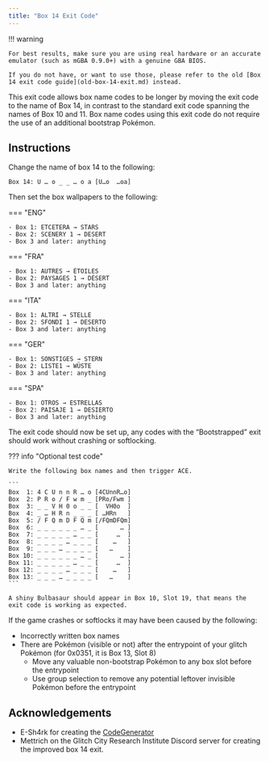 ```yaml
---
title: "Box 14 Exit Code"
---
```

!!! warning

    For best results, make sure you are using real hardware or an accurate emulator (such as mGBA 0.9.0+) with a genuine GBA BIOS.

    If you do not have, or want to use those, please refer to the old [Box 14 exit code guide](old-box-14-exit.md) instead.

This exit code allows box name codes to be longer by moving the exit code to the name of Box 14, in contrast to the standard exit code spanning the names of Box 10 and 11.
Box name codes using this exit code do not require the use of an additional bootstrap Pokémon.

## Instructions

Change the name of box 14 to the following:

```
Box 14: U … o _ _ … o a	[U…o  …oa]
```

Then set the box wallpapers to the following:

=== "ENG"

    - Box 1: ETCETERA → STARS
    - Box 2: SCENERY 1 → DESERT
    - Box 3 and later: anything

=== "FRA"

    - Box 1: AUTRES → ÉTOILES
    - Box 2: PAYSAGES 1 → DÉSERT
    - Box 3 and later: anything

=== "ITA"

    - Box 1: ALTRI → STELLE
    - Box 2: SFONDI 1 → DESERTO
    - Box 3 and later: anything

=== "GER"

    - Box 1: SONSTIGES → STERN
    - Box 2: LISTE1 → WÜSTE
    - Box 3 and later: anything

=== "SPA"

    - Box 1: OTROS → ESTRELLAS
    - Box 2: PAISAJE 1 → DESIERTO
    - Box 3 and later: anything

The exit code should now be set up, any codes with the “Bootstrapped” exit should work without crashing or softlocking.

??? info "Optional test code"

    Write the following box names and then trigger ACE.

    ```
    Box  1: 4 C U n n R … o	[4CUnnR…o]
    Box  2: P R o / F w m _	[PRo/Fwm ]
    Box  3: _ _ V H 0 o _ _	[  VH0o  ]
    Box  4: _ … H R n _ _ _	[ …HRn   ]
    Box  5: / F Q m D F Q m	[/FQmDFQm]
    Box  6: _ _ _ _ _ _ … _	[      … ]
    Box  7: _ _ _ _ _ … _ _	[     …  ]
    Box  8: _ _ _ _ … _ _ _	[    …   ]
    Box  9: _ _ _ … _ _ _ _	[   …    ]
    Box 10: _ _ _ _ _ _ … _	[      … ]
    Box 11: _ _ _ _ _ … _ _	[     …  ]
    Box 12: _ _ _ _ … _ _ _	[    …   ]
    Box 13: _ _ _ … _ _ _ _	[   …    ]
    ```

    A shiny Bulbasaur should appear in Box 10, Slot 19, that means the exit code is working as expected.

If the game crashes or softlocks it may have been caused by the following:

- Incorrectly written box names
- There are Pokémon (visible or not) after the entrypoint of your glitch Pokémon (for 0x0351, it is Box 13, Slot 8)
    - Move any valuable non-bootstrap Pokémon to any box slot before the entrypoint
    - Use group selection to remove any potential leftover invisible Pokémon before the entrypoint

## Acknowledgements

- E-Sh4rk for creating the [CodeGenerator](https://e-sh4rk.github.io/CodeGenerator)
- Mettrich on the Glitch City Research Institute Discord server for creating the improved box 14 exit.

